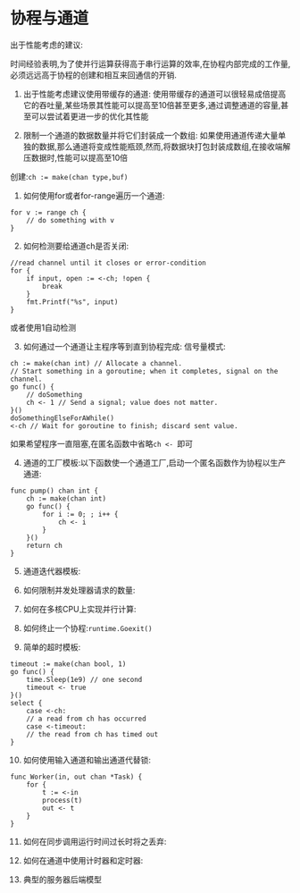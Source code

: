 # 协程与通道
出于性能考虑的建议:

时间经验表明,为了使并行运算获得高于串行运算的效率,在协程内部完成的工作量,必须远远高于协程的创建和相互来回通信的开销.

1. 出于性能考虑建议使用带缓存的通道:
使用带缓存的通道可以很轻易成倍提高它的吞吐量,某些场景其性能可以提高至10倍甚至更多,通过调整通道的容量,甚至可以尝试着更进一步的优化其性能

2. 限制一个通道的数据数量并将它们封装成一个数组:
如果使用通道传递大量单独的数据,那么通道将变成性能瓶颈,然而,将数据块打包封装成数组,在接收端解压数据时,性能可以提高至10倍

创建:`ch := make(chan type,buf)`

1. 如何使用for或者for-range遍历一个通道:
```
for v := range ch {
    // do something with v
}
```

2. 如何检测要给通道ch是否关闭:
```
//read channel until it closes or error-condition
for {
    if input, open := <-ch; !open {
        break
    }
    fmt.Printf("%s", input)
}
```

或者使用1自动检测

3. 如何通过一个通道让主程序等到直到协程完成:
信号量模式:
```
ch := make(chan int) // Allocate a channel.
// Start something in a goroutine; when it completes, signal on the channel.
go func() {
    // doSomething
    ch <- 1 // Send a signal; value does not matter.
}()
doSomethingElseForAWhile()
<-ch // Wait for goroutine to finish; discard sent value.
```

如果希望程序一直阻塞,在匿名函数中省略`ch <- `即可

4. 通道的工厂模板:以下函数使一个通道工厂,启动一个匿名函数作为协程以生产通道:
```
func pump() chan int {
    ch := make(chan int)
    go func() {
        for i := 0; ; i++ {
            ch <- i
        }
    }()
    return ch
}
```

5. 通道迭代器模板:

6. 如何限制并发处理器请求的数量:

7. 如何在多核CPU上实现并行计算:

8. 如何终止一个协程:`runtime.Goexit()`

9. 简单的超时模板:
```
timeout := make(chan bool, 1)
go func() {
    time.Sleep(1e9) // one second  
    timeout <- true
}()
select {
    case <-ch:
    // a read from ch has occurred
    case <-timeout:
    // the read from ch has timed out
}
```

10. 如何使用输入通道和输出通道代替锁:
```
func Worker(in, out chan *Task) {
    for {
        t := <-in
        process(t)
        out <- t
    }
}
```

11. 如何在同步调用运行时间过长时将之丢弃:

12. 如何在通道中使用计时器和定时器:

13. 典型的服务器后端模型